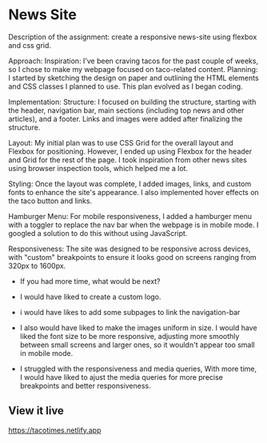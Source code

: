 # News Site

Description of the assignment: create a responsive news-site using flexbox and css grid. 

Approach:
Inspiration: I’ve been craving tacos for the past couple of weeks, so I chose to make my webpage focused on taco-related content.
Planning: I started by sketching the design on paper and outlining the HTML elements and CSS classes I planned to use. This plan evolved as I began coding.

Implementation:
Structure: I focused on building the structure, starting with the header, navigation bar, main sections (including top news and other articles), and a footer. Links and images were added after finalizing the structure.

Layout: My initial plan was to use CSS Grid for the overall layout and Flexbox for positioning. However, I ended up using Flexbox for the header and Grid for the rest of the page. I took inspiration from other news sites using browser inspection tools, which helped me a lot.

Styling: Once the layout was complete, I added images, links, and custom fonts to enhance the site's appearance. I also implemented hover effects on the taco button and links.

Hamburger Menu: For mobile responsiveness, I added a hamburger menu with a toggler to replace the nav bar when the webpage is in mobile mode. I googled a solution to do this without using JavaScript.

Responsiveness: The site was designed to be responsive across devices, with "custom" breakpoints to ensure it looks good on screens ranging from 320px to 1600px.

- If you had more time, what would be next?

- I would have liked to create a custom logo.
- i would have likes to add some subpages to link the navigation-bar
- I also would have liked to make the images uniform in size.
I would have liked the font size to be more responsive, adjusting more smoothly between small screens and larger ones, so it wouldn't appear too small in mobile mode.
-  I struggled with the responsiveness and media queries, With more time, I would have liked to ajust the media queries for more precise breakpoints and better responsiveness.


## View it live
https://tacotimes.netlify.app
